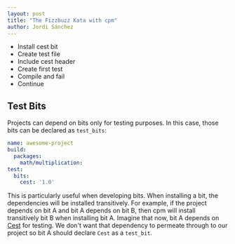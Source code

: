 ```yaml
---
layout: post
title: "The Fizzbuzz Kata with cpm"
author: Jordi Sánchez
---
```


* Install cest bit
* Create test file
* Include cest header
* Create first test
* Compile and fail
* Continue

## Test Bits

Projects can depend on bits only for testing purposes. In this case, those bits can be declared as `test_bits`:
 
```yaml
name: awesome-project
build:
  packages:
    math/multiplication:
test:
  bits:
    cest: '1.0'
```

This is particularly useful when developing bits. When installing a bit, the dependencies will be installed transitively. For example, if the project depends on bit A and bit A depends on bit B, then cpm will install transitively bit B when installing bit A. Imagine that now, bit A depends on <a href="https://cestframework.com/" rel="noopener" target="_blank">Cest</a> for testing. We don't want that dependency to permeate through to our project so bit A should declare `Cest` as a `test_bit`.
